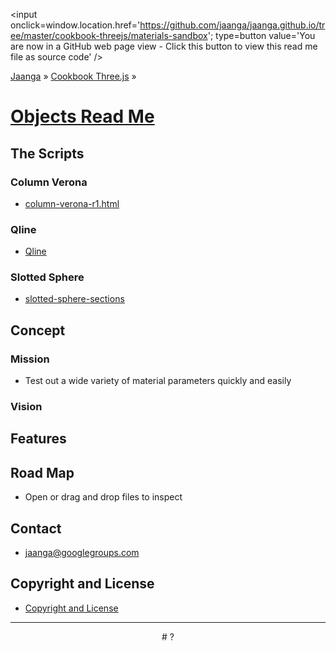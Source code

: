 ﻿<span style=display:none; >[You are now in a GitHub source code view - click this link to view this read me file as a web page]( http://jaanga.github.io/cookbook-threejs/materials-sandbox/ "View file as a web page." ) </span>
<input onclick=window.location.href='https://github.com/jaanga/jaanga.github.io/tree/master/cookbook-threejs/materials-sandbox'; type=button  value='You are now in a GitHub web page view - Click this button to view this read me file as source code' />


[Jaanga]( http://jaanga.github.io/ ) » [Cookbook Three.js]( http://jaanga.github.io/cookbook-threejs/ ) »


[Objects Read Me]( index.html )
===


<!--
## Web Page / Source Code

<iframe class=ifr src=http://jaanga.github.io/cookbook-html/templates/code-edit-view/code-edit-view-r2.html#http://jaanga.github.io/cookbook-threejs/materials-sandbox/materials-library-add-lights-r1.html width=100% height=600px ></iframe>  
###### _Materials Library Add Lights R1 - Dev revision - Code Edit View_ /  [Edit full screen]( http://jaanga.github.io/cookbook-html/templates/code-edit-view/code-edit-view-r2.html#http://jaanga.github.io/cookbook-threejs/materials-sandbox/materials-library-add-lights-r1.html )
-->

## The Scripts


### Column Verona
* [column-verona-r1.html]( http://jaanga.github.io/cookbook-threejs/objects/column-verona/column-verona-r1.html )


### Qline

* [Qline]( http://jaanga.github.io/cookbook-threejs/objects/qline/ )


### Slotted Sphere

* [slotted-sphere-sections]( http://jaanga.github.io/cookbook-threejs/objects/slotted-sphere-sections/slotted-sphere-sections-r1.html )



## Concept

### Mission  
<!-- a statement of a rationale, applicable now as well as in the future -->

* Test out a wide variety of material parameters quickly and easily 

### Vision  
<!--  a descriptive picture of a desired future state -->


## Features

## Road Map

* Open or drag and drop files to inspect



## Contact

* jaanga@googlegroups.com

## Copyright and License

* [Copyright and License]( http://jaanga.github.io/#http://jaanga.github.io/jaanga-copyright-and-mit-license.md ) 

***

<center title="dingbat" >
# <a href=javascript:window.scrollTo(0,0); style=text-decoration:none; >?</a>
</center>
